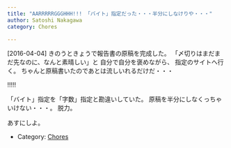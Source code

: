 ```yaml
---
title: "AARRRRRGGGHHH!!! 「バイト」指定だった・・・半分にしなけりや・・・"
author: Satoshi Nakagawa
category: Chores

---
```


[2016-04-04]  きのうときょうで報告書の原稿を完成した。
「〆切りはまだまだ先なのに、なんと素晴しい」と
自分で自分を褒めながら、
指定のサイトへ行く。
ちゃんと原稿書いたのであとは流しいれるだけだ・・・

 !!!!!

 「バイト」指定を「字数」指定と勘違いしていた。
原稿を半分にしなくっちゃいけない・・・。
脱力。

 あすにしよ。

- Category: [Chores](categories.html#Chores)

